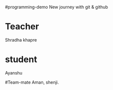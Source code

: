#programming-demo
New journey with git & github

# Teacher
Shradha khapre 

# student
Ayanshu

#Team-mate
Aman, shenji.